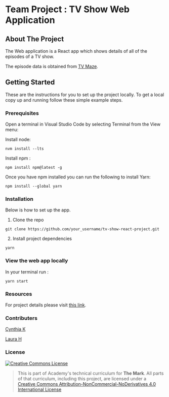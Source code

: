 # Team Project : TV Show Web Application

## About The Project

The Web application is a React app which shows details of all of the episodes of a TV show.

The episode data is obtained from [TV Maze](http://www.tvmaze.com/).

## Getting Started

These are the instructions for you to set up the project locally. To get a local copy up and running follow these simple example steps.

### Prerequisites

Open a terminal in Visual Studio Code by selecting Terminal from the View menu:

Install node:
```
nvm install --lts

```
Install npm :

```
npm install npm@latest -g
```

Once you have npm installed you can run the following to install Yarn:

``` 
npm install --global yarn
```

### Installation

Below is how to set up the app.

1. Clone the repo
```
git clone https://github.com/your_username/tv-show-react-project.git
```
2. Install project dependencies

```
yarn
```

### View the web app locally

In your terminal run :
```
yarn start
```
### Resources

For project details please visit [this link](https://www.notion.so/weareacademy/C7R4-c22862ef51b64017b27c362150f8360e?pvs=4).


### Contributers

[Cynthia K](https://github.com/cynthiacodes)

[Laura H](https://github.com/laurahall93)

### License

<a rel="license" href="http://creativecommons.org/licenses/by-nc-nd/4.0/"><img alt="Creative Commons License" style="border-width:0" src="https://i.creativecommons.org/l/by-nc-nd/4.0/88x31.png" /></a>

> This is part of Academy's technical curriculum for **The Mark**. All parts of that curriculum, including this project, are licensed under a <a rel="license" href="http://creativecommons.org/licenses/by-nc-nd/4.0/">Creative Commons Attribution-NonCommercial-NoDerivatives 4.0 International License</a>

